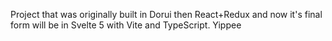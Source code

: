 Project that was originally built in Dorui then React+Redux and now it's final form will be in Svelte 5 with Vite and TypeScript. Yippee